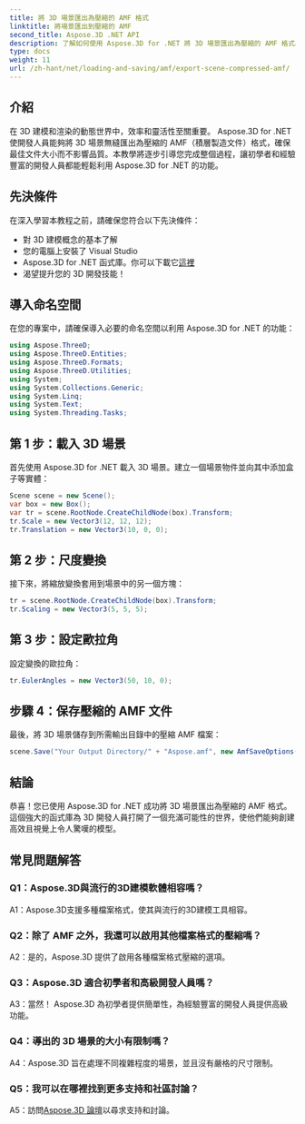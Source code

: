```yaml
---
title: 將 3D 場景匯出為壓縮的 AMF 格式
linktitle: 將場景匯出到壓縮的 AMF
second_title: Aspose.3D .NET API
description: 了解如何使用 Aspose.3D for .NET 將 3D 場景匯出為壓縮的 AMF 格式。透過本逐步指南增強您的開發技能。
type: docs
weight: 11
url: /zh-hant/net/loading-and-saving/amf/export-scene-compressed-amf/
---
```

## 介紹

在 3D 建模和渲染的動態世界中，效率和靈活性至關重要。 Aspose.3D for .NET 使開發人員能夠將 3D 場景無縫匯出為壓縮的 AMF（積層製造文件）格式，確保最佳文件大小而不影響品質。本教學將逐步引導您完成整個過程，讓初學者和經驗豐富的開發人員都能輕鬆利用 Aspose.3D for .NET 的功能。

## 先決條件

在深入學習本教程之前，請確保您符合以下先決條件：

- 對 3D 建模概念的基本了解
- 您的電腦上安裝了 Visual Studio
-  Aspose.3D for .NET 函式庫。你可以下載它[這裡](https://releases.aspose.com/3d/net/)
- 渴望提升您的 3D 開發技能！

## 導入命名空間

在您的專案中，請確保導入必要的命名空間以利用 Aspose.3D for .NET 的功能：

```csharp
using Aspose.ThreeD;
using Aspose.ThreeD.Entities;
using Aspose.ThreeD.Formats;
using Aspose.ThreeD.Utilities;
using System;
using System.Collections.Generic;
using System.Linq;
using System.Text;
using System.Threading.Tasks;
```

## 第 1 步：載入 3D 場景

首先使用 Aspose.3D for .NET 載入 3D 場景。建立一個場景物件並向其中添加盒子等實體：

```csharp
Scene scene = new Scene();
var box = new Box();
var tr = scene.RootNode.CreateChildNode(box).Transform;
tr.Scale = new Vector3(12, 12, 12);
tr.Translation = new Vector3(10, 0, 0);
```

## 第 2 步：尺度變換

接下來，將縮放變換套用到場景中的另一個方塊：

```csharp
tr = scene.RootNode.CreateChildNode(box).Transform;
tr.Scaling = new Vector3(5, 5, 5);
```

## 第 3 步：設定歐拉角

設定變換的歐拉角：

```csharp
tr.EulerAngles = new Vector3(50, 10, 0);
```

## 步驟 4：保存壓縮的 AMF 文件

最後，將 3D 場景儲存到所需輸出目錄中的壓縮 AMF 檔案：

```csharp
scene.Save("Your Output Directory/" + "Aspose.amf", new AmfSaveOptions() { EnableCompression = false });
```

## 結論

恭喜！您已使用 Aspose.3D for .NET 成功將 3D 場景匯出為壓縮的 AMF 格式。這個強大的函式庫為 3D 開發人員打開了一個充滿可能性的世界，使他們能夠創建高效且視覺上令人驚嘆的模型。

## 常見問題解答

### Q1：Aspose.3D與流行的3D建模軟體相容嗎？

A1：Aspose.3D支援多種檔案格式，使其與流行的3D建模工具相容。

### Q2：除了 AMF 之外，我還可以啟用其他檔案格式的壓縮嗎？

A2：是的，Aspose.3D 提供了啟用各種檔案格式壓縮的選項。

### Q3：Aspose.3D 適合初學者和高級開發人員嗎？

A3：當然！ Aspose.3D 為初學者提供簡單性，為經驗豐富的開發人員提供高級功能。

### Q4：導出的 3D 場景的大小有限制嗎？

A4：Aspose.3D 旨在處理不同複雜程度的場景，並且沒有嚴格的尺寸限制。

### Q5：我可以在哪裡找到更多支持和社區討論？

 A5：訪問[Aspose.3D 論壇](https://forum.aspose.com/c/3d/18)以尋求支持和討論。